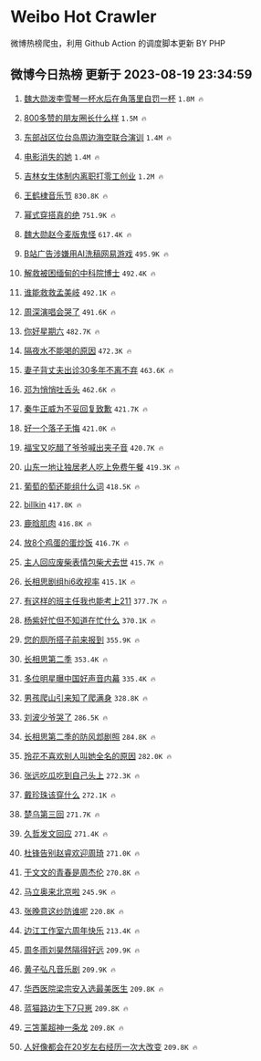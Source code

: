 # Weibo Hot Crawler 



微博热榜爬虫，利用 Github Action 的调度脚本更新 BY PHP 


## 微博今日热榜 更新于 2023-08-19 23:34:59 
1. [魏大勋泼李雪琴一杯水后在角落里自罚一杯](https://s.weibo.com/weibo?q=%23%E9%AD%8F%E5%A4%A7%E5%8B%8B%E6%B3%BC%E6%9D%8E%E9%9B%AA%E7%90%B4%E4%B8%80%E6%9D%AF%E6%B0%B4%E5%90%8E%E5%9C%A8%E8%A7%92%E8%90%BD%E9%87%8C%E8%87%AA%E7%BD%9A%E4%B8%80%E6%9D%AF%23&t=31&band_rank=1&Refer=top) `1.8M 🔥` 

1. [800多赞的朋友圈长什么样](https://s.weibo.com/weibo?q=%23800%E5%A4%9A%E8%B5%9E%E7%9A%84%E6%9C%8B%E5%8F%8B%E5%9C%88%E9%95%BF%E4%BB%80%E4%B9%88%E6%A0%B7%23&t=31&band_rank=2&Refer=top) `1.5M 🔥` 

1. [东部战区位台岛周边海空联合演训](https://s.weibo.com/weibo?q=%23%E4%B8%9C%E9%83%A8%E6%88%98%E5%8C%BA%E4%BD%8D%E5%8F%B0%E5%B2%9B%E5%91%A8%E8%BE%B9%E6%B5%B7%E7%A9%BA%E8%81%94%E5%90%88%E6%BC%94%E8%AE%AD%23&t=31&band_rank=3&Refer=top) `1.4M 🔥` 

1. [电影消失的她](https://s.weibo.com/weibo?q=%E7%94%B5%E5%BD%B1%E6%B6%88%E5%A4%B1%E7%9A%84%E5%A5%B9&t=31&band_rank=4&Refer=top) `1.4M 🔥` 

1. [吉林女生体制内离职打零工创业](https://s.weibo.com/weibo?q=%23%E5%90%89%E6%9E%97%E5%A5%B3%E7%94%9F%E4%BD%93%E5%88%B6%E5%86%85%E7%A6%BB%E8%81%8C%E6%89%93%E9%9B%B6%E5%B7%A5%E5%88%9B%E4%B8%9A%23&t=31&band_rank=5&Refer=top) `1.2M 🔥` 

1. [王鹤棣音乐节](https://s.weibo.com/weibo?q=%E7%8E%8B%E9%B9%A4%E6%A3%A3%E9%9F%B3%E4%B9%90%E8%8A%82&t=31&band_rank=6&Refer=top) `830.8K 🔥` 

1. [幂式穿搭真的绝](https://s.weibo.com/weibo?q=%E5%B9%82%E5%BC%8F%E7%A9%BF%E6%90%AD%E7%9C%9F%E7%9A%84%E7%BB%9D&t=31&band_rank=7&Refer=top) `751.9K 🔥` 

1. [魏大勋赵今麦版鬼怪](https://s.weibo.com/weibo?q=%E9%AD%8F%E5%A4%A7%E5%8B%8B%E8%B5%B5%E4%BB%8A%E9%BA%A6%E7%89%88%E9%AC%BC%E6%80%AA&t=31&band_rank=8&Refer=top) `617.4K 🔥` 

1. [B站广告涉嫌用AI洗稿网易游戏](https://s.weibo.com/weibo?q=B%E7%AB%99%E5%B9%BF%E5%91%8A%E6%B6%89%E5%AB%8C%E7%94%A8AI%E6%B4%97%E7%A8%BF%E7%BD%91%E6%98%93%E6%B8%B8%E6%88%8F&t=31&band_rank=9&Refer=top) `495.9K 🔥` 

1. [解救被困缅甸的中科院博士](https://s.weibo.com/weibo?q=%23%E8%A7%A3%E6%95%91%E8%A2%AB%E5%9B%B0%E7%BC%85%E7%94%B8%E7%9A%84%E4%B8%AD%E7%A7%91%E9%99%A2%E5%8D%9A%E5%A3%AB%23&t=31&band_rank=10&Refer=top) `492.4K 🔥` 

1. [谁能救救孟美岐](https://s.weibo.com/weibo?q=%23%E8%B0%81%E8%83%BD%E6%95%91%E6%95%91%E5%AD%9F%E7%BE%8E%E5%B2%90%23&t=31&band_rank=11&Refer=top) `492.1K 🔥` 

1. [周深演唱会哭了](https://s.weibo.com/weibo?q=%23%E5%91%A8%E6%B7%B1%E6%BC%94%E5%94%B1%E4%BC%9A%E5%93%AD%E4%BA%86%23&t=31&band_rank=12&Refer=top) `491.6K 🔥` 

1. [你好星期六](https://s.weibo.com/weibo?q=%E4%BD%A0%E5%A5%BD%E6%98%9F%E6%9C%9F%E5%85%AD&t=31&band_rank=13&Refer=top) `482.7K 🔥` 

1. [隔夜水不能喝的原因](https://s.weibo.com/weibo?q=%E9%9A%94%E5%A4%9C%E6%B0%B4%E4%B8%8D%E8%83%BD%E5%96%9D%E7%9A%84%E5%8E%9F%E5%9B%A0&t=31&band_rank=14&Refer=top) `472.3K 🔥` 

1. [妻子背丈夫出诊30多年不离不弃](https://s.weibo.com/weibo?q=%23%E5%A6%BB%E5%AD%90%E8%83%8C%E4%B8%88%E5%A4%AB%E5%87%BA%E8%AF%8A30%E5%A4%9A%E5%B9%B4%E4%B8%8D%E7%A6%BB%E4%B8%8D%E5%BC%83%23&t=31&band_rank=15&Refer=top) `463.6K 🔥` 

1. [邓为悄悄吐舌头](https://s.weibo.com/weibo?q=%23%E9%82%93%E4%B8%BA%E6%82%84%E6%82%84%E5%90%90%E8%88%8C%E5%A4%B4%23&t=31&band_rank=16&Refer=top) `462.6K 🔥` 

1. [秦牛正威为不妥回复致歉](https://s.weibo.com/weibo?q=%23%E7%A7%A6%E7%89%9B%E6%AD%A3%E5%A8%81%E4%B8%BA%E4%B8%8D%E5%A6%A5%E5%9B%9E%E5%A4%8D%E8%87%B4%E6%AD%89%23&t=31&band_rank=17&Refer=top) `421.7K 🔥` 

1. [好一个落子无悔](https://s.weibo.com/weibo?q=%E5%A5%BD%E4%B8%80%E4%B8%AA%E8%90%BD%E5%AD%90%E6%97%A0%E6%82%94&t=31&band_rank=18&Refer=top) `421.0K 🔥` 

1. [福宝又吃醋了爷爷喊出夹子音](https://s.weibo.com/weibo?q=%23%E7%A6%8F%E5%AE%9D%E5%8F%88%E5%90%83%E9%86%8B%E4%BA%86%E7%88%B7%E7%88%B7%E5%96%8A%E5%87%BA%E5%A4%B9%E5%AD%90%E9%9F%B3%23&t=31&band_rank=19&Refer=top) `420.7K 🔥` 

1. [山东一地让独居老人吃上免费午餐](https://s.weibo.com/weibo?q=%23%E5%B1%B1%E4%B8%9C%E4%B8%80%E5%9C%B0%E8%AE%A9%E7%8B%AC%E5%B1%85%E8%80%81%E4%BA%BA%E5%90%83%E4%B8%8A%E5%85%8D%E8%B4%B9%E5%8D%88%E9%A4%90%23&t=31&band_rank=20&Refer=top) `419.3K 🔥` 

1. [葡萄的萄还能组什么词](https://s.weibo.com/weibo?q=%E8%91%A1%E8%90%84%E7%9A%84%E8%90%84%E8%BF%98%E8%83%BD%E7%BB%84%E4%BB%80%E4%B9%88%E8%AF%8D&t=31&band_rank=21&Refer=top) `418.5K 🔥` 

1. [billkin](https://s.weibo.com/weibo?q=billkin&t=31&band_rank=22&Refer=top) `417.8K 🔥` 

1. [鹿晗肌肉](https://s.weibo.com/weibo?q=%E9%B9%BF%E6%99%97%E8%82%8C%E8%82%89&t=31&band_rank=23&Refer=top) `416.8K 🔥` 

1. [放8个鸡蛋的蛋炒饭](https://s.weibo.com/weibo?q=%E6%94%BE8%E4%B8%AA%E9%B8%A1%E8%9B%8B%E7%9A%84%E8%9B%8B%E7%82%92%E9%A5%AD&t=31&band_rank=24&Refer=top) `416.7K 🔥` 

1. [主人回应废柴表情包柴犬去世](https://s.weibo.com/weibo?q=%23%E4%B8%BB%E4%BA%BA%E5%9B%9E%E5%BA%94%E5%BA%9F%E6%9F%B4%E8%A1%A8%E6%83%85%E5%8C%85%E6%9F%B4%E7%8A%AC%E5%8E%BB%E4%B8%96%23&t=31&band_rank=25&Refer=top) `415.7K 🔥` 

1. [长相思剧组hi6收视率](https://s.weibo.com/weibo?q=%23%E9%95%BF%E7%9B%B8%E6%80%9D%E5%89%A7%E7%BB%84hi6%E6%94%B6%E8%A7%86%E7%8E%87%23&t=31&band_rank=26&Refer=top) `415.1K 🔥` 

1. [有这样的班主任我也能考上211](https://s.weibo.com/weibo?q=%E6%9C%89%E8%BF%99%E6%A0%B7%E7%9A%84%E7%8F%AD%E4%B8%BB%E4%BB%BB%E6%88%91%E4%B9%9F%E8%83%BD%E8%80%83%E4%B8%8A211&t=31&band_rank=27&Refer=top) `377.7K 🔥` 

1. [杨紫好忙但不知道在忙什么](https://s.weibo.com/weibo?q=%23%E6%9D%A8%E7%B4%AB%E5%A5%BD%E5%BF%99%E4%BD%86%E4%B8%8D%E7%9F%A5%E9%81%93%E5%9C%A8%E5%BF%99%E4%BB%80%E4%B9%88%23&t=31&band_rank=28&Refer=top) `370.1K 🔥` 

1. [您的厕所搭子前来报到](https://s.weibo.com/weibo?q=%E6%82%A8%E7%9A%84%E5%8E%95%E6%89%80%E6%90%AD%E5%AD%90%E5%89%8D%E6%9D%A5%E6%8A%A5%E5%88%B0&t=31&band_rank=29&Refer=top) `355.9K 🔥` 

1. [长相思第二季](https://s.weibo.com/weibo?q=%E9%95%BF%E7%9B%B8%E6%80%9D%E7%AC%AC%E4%BA%8C%E5%AD%A3&t=31&band_rank=30&Refer=top) `353.4K 🔥` 

1. [多位明星曝中国好声音内幕](https://s.weibo.com/weibo?q=%23%E5%A4%9A%E4%BD%8D%E6%98%8E%E6%98%9F%E6%9B%9D%E4%B8%AD%E5%9B%BD%E5%A5%BD%E5%A3%B0%E9%9F%B3%E5%86%85%E5%B9%95%23&t=31&band_rank=31&Refer=top) `335.4K 🔥` 

1. [男孩爬山引来知了爬满身](https://s.weibo.com/weibo?q=%23%E7%94%B7%E5%AD%A9%E7%88%AC%E5%B1%B1%E5%BC%95%E6%9D%A5%E7%9F%A5%E4%BA%86%E7%88%AC%E6%BB%A1%E8%BA%AB%23&t=31&band_rank=32&Refer=top) `328.8K 🔥` 

1. [刘波少爷哭了](https://s.weibo.com/weibo?q=%23%E5%88%98%E6%B3%A2%E5%B0%91%E7%88%B7%E5%93%AD%E4%BA%86%23&t=31&band_rank=33&Refer=top) `286.5K 🔥` 

1. [长相思第二季的防风邶剧照](https://s.weibo.com/weibo?q=%23%E9%95%BF%E7%9B%B8%E6%80%9D%E7%AC%AC%E4%BA%8C%E5%AD%A3%E7%9A%84%E9%98%B2%E9%A3%8E%E9%82%B6%E5%89%A7%E7%85%A7%23&t=31&band_rank=34&Refer=top) `284.8K 🔥` 

1. [玲花不喜欢别人叫她全名的原因](https://s.weibo.com/weibo?q=%23%E7%8E%B2%E8%8A%B1%E4%B8%8D%E5%96%9C%E6%AC%A2%E5%88%AB%E4%BA%BA%E5%8F%AB%E5%A5%B9%E5%85%A8%E5%90%8D%E7%9A%84%E5%8E%9F%E5%9B%A0%23&t=31&band_rank=35&Refer=top) `282.0K 🔥` 

1. [张远吃瓜吃到自己头上](https://s.weibo.com/weibo?q=%23%E5%BC%A0%E8%BF%9C%E5%90%83%E7%93%9C%E5%90%83%E5%88%B0%E8%87%AA%E5%B7%B1%E5%A4%B4%E4%B8%8A%23&t=31&band_rank=36&Refer=top) `272.3K 🔥` 

1. [戴珍珠该穿什么](https://s.weibo.com/weibo?q=%E6%88%B4%E7%8F%8D%E7%8F%A0%E8%AF%A5%E7%A9%BF%E4%BB%80%E4%B9%88&t=31&band_rank=37&Refer=top) `272.1K 🔥` 

1. [楚乌第三回](https://s.weibo.com/weibo?q=%E6%A5%9A%E4%B9%8C%E7%AC%AC%E4%B8%89%E5%9B%9E&t=31&band_rank=38&Refer=top) `271.7K 🔥` 

1. [久哲发文回应](https://s.weibo.com/weibo?q=%23%E4%B9%85%E5%93%B2%E5%8F%91%E6%96%87%E5%9B%9E%E5%BA%94%23&t=31&band_rank=39&Refer=top) `271.4K 🔥` 

1. [杜锋告别赵睿欢迎周琦](https://s.weibo.com/weibo?q=%23%E6%9D%9C%E9%94%8B%E5%91%8A%E5%88%AB%E8%B5%B5%E7%9D%BF%E6%AC%A2%E8%BF%8E%E5%91%A8%E7%90%A6%23&t=31&band_rank=40&Refer=top) `271.0K 🔥` 

1. [于文文的青春是周杰伦](https://s.weibo.com/weibo?q=%23%E4%BA%8E%E6%96%87%E6%96%87%E7%9A%84%E9%9D%92%E6%98%A5%E6%98%AF%E5%91%A8%E6%9D%B0%E4%BC%A6%23&t=31&band_rank=41&Refer=top) `270.8K 🔥` 

1. [马立奥来北京啦](https://s.weibo.com/weibo?q=%E9%A9%AC%E7%AB%8B%E5%A5%A5%E6%9D%A5%E5%8C%97%E4%BA%AC%E5%95%A6&t=31&band_rank=42&Refer=top) `245.9K 🔥` 

1. [张晚意这纱防谁呢](https://s.weibo.com/weibo?q=%23%E5%BC%A0%E6%99%9A%E6%84%8F%E8%BF%99%E7%BA%B1%E9%98%B2%E8%B0%81%E5%91%A2%23&t=31&band_rank=43&Refer=top) `220.8K 🔥` 

1. [边江工作室六周年快乐](https://s.weibo.com/weibo?q=%E8%BE%B9%E6%B1%9F%E5%B7%A5%E4%BD%9C%E5%AE%A4%E5%85%AD%E5%91%A8%E5%B9%B4%E5%BF%AB%E4%B9%90&t=31&band_rank=44&Refer=top) `213.4K 🔥` 

1. [周冬雨刘昊然隔得好远](https://s.weibo.com/weibo?q=%23%E5%91%A8%E5%86%AC%E9%9B%A8%E5%88%98%E6%98%8A%E7%84%B6%E9%9A%94%E5%BE%97%E5%A5%BD%E8%BF%9C%23&t=31&band_rank=45&Refer=top) `209.9K 🔥` 

1. [黄子弘凡音乐剧](https://s.weibo.com/weibo?q=%E9%BB%84%E5%AD%90%E5%BC%98%E5%87%A1%E9%9F%B3%E4%B9%90%E5%89%A7&t=31&band_rank=46&Refer=top) `209.9K 🔥` 

1. [华西医院梁宗安入选最美医生](https://s.weibo.com/weibo?q=%23%E5%8D%8E%E8%A5%BF%E5%8C%BB%E9%99%A2%E6%A2%81%E5%AE%97%E5%AE%89%E5%85%A5%E9%80%89%E6%9C%80%E7%BE%8E%E5%8C%BB%E7%94%9F%23&t=31&band_rank=47&Refer=top) `209.8K 🔥` 

1. [蓝猫路边生下7只崽](https://s.weibo.com/weibo?q=%E8%93%9D%E7%8C%AB%E8%B7%AF%E8%BE%B9%E7%94%9F%E4%B8%8B7%E5%8F%AA%E5%B4%BD&t=31&band_rank=48&Refer=top) `209.8K 🔥` 

1. [三笘薰超神一条龙](https://s.weibo.com/weibo?q=%23%E4%B8%89%E7%AC%98%E8%96%B0%E8%B6%85%E7%A5%9E%E4%B8%80%E6%9D%A1%E9%BE%99%23&t=31&band_rank=49&Refer=top) `209.8K 🔥` 

1. [人好像都会在20岁左右经历一次大改变](https://s.weibo.com/weibo?q=%E4%BA%BA%E5%A5%BD%E5%83%8F%E9%83%BD%E4%BC%9A%E5%9C%A820%E5%B2%81%E5%B7%A6%E5%8F%B3%E7%BB%8F%E5%8E%86%E4%B8%80%E6%AC%A1%E5%A4%A7%E6%94%B9%E5%8F%98&t=31&band_rank=50&Refer=top) `209.8K 🔥` 

